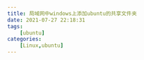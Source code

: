 ```yaml
---
title: 局域网中windows上添加ubuntu的共享文件夹
date: 2021-07-27 22:18:31
tags: 
    [ubuntu] 
categories: 
    [Linux,ubuntu]
---
```


